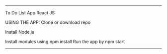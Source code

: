 *****************************************
To Do List App React JS 

USING THE APP:
Clone or download repo

Install Node.js

Install modules using npm install
Run the app by npm start 



*******************************************


